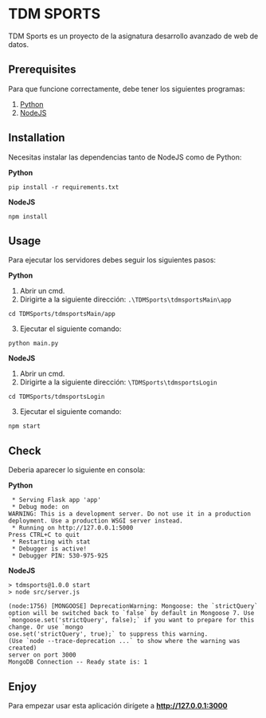 # TDM SPORTS
TDM Sports es un proyecto de la asignatura desarrollo avanzado de web de datos.

## Prerequisites
Para que funcione correctamente, debe tener los siguientes programas:
1. [Python](https://www.python.org/downloads/)
2. [NodeJS](https://nodejs.org/en/download/)

## Installation
Necesitas instalar las dependencias tanto de NodeJS como de Python:

**Python**
```
pip install -r requirements.txt
```

**NodeJS**
```
npm install
```

## Usage
Para ejecutar los servidores debes seguir los siguientes pasos:

**Python** 
1. Abrir un cmd.
2. Dirigirte a la siguiente dirección: `.\TDMSports\tdmsportsMain\app`
```
cd TDMSports/tdmsportsMain/app
```
3. Ejecutar el siguiente comando:
```
python main.py
```

**NodeJS** 
1. Abrir un cmd.
2. Dirigirte a la siguiente dirección: `\TDMSports\tdmsportsLogin`
```
cd TDMSports/tdmsportsLogin
```
3. Ejecutar el siguiente comando:
```
npm start
```
## Check
Deberia aparecer lo siguiente en consola:

**Python**
```
 * Serving Flask app 'app'
 * Debug mode: on
WARNING: This is a development server. Do not use it in a production deployment. Use a production WSGI server instead.
 * Running on http://127.0.0.1:5000
Press CTRL+C to quit
 * Restarting with stat
 * Debugger is active!
 * Debugger PIN: 530-975-925
```

**NodeJS**
```
> tdmsports@1.0.0 start
> node src/server.js

(node:1756) [MONGOOSE] DeprecationWarning: Mongoose: the `strictQuery` option will be switched back to `false` by default in Mongoose 7. Use `mongoose.set('strictQuery', false);` if you want to prepare for this change. Or use `mongo
ose.set('strictQuery', true);` to suppress this warning.
(Use `node --trace-deprecation ...` to show where the warning was created)
server on port 3000
MongoDB Connection -- Ready state is: 1
```

## Enjoy
Para empezar usar esta aplicación dirígete a **http://127.0.0.1:3000**
